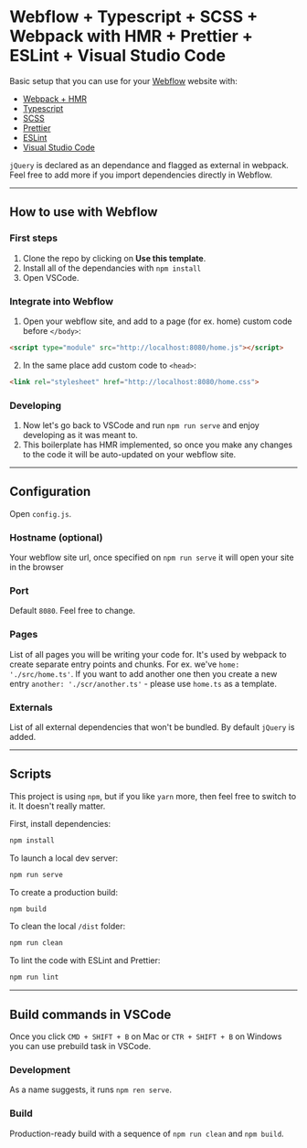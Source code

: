 # Webflow + Typescript + SCSS + Webpack with HMR + Prettier + ESLint + Visual Studio Code

Basic setup that you can use for your [Webflow](https://webflow.com) website with:

- [Webpack + HMR](https://webpack.js.org/)
- [Typescript](https://www.typescriptlang.org/)
- [SCSS](https://sass-lang.com/)
- [Prettier](https://prettier.io/)
- [ESLint](https://eslint.org/)
- [Visual Studio Code](https://code.visualstudio.com/)

`jQuery` is declared as an dependance and flagged as external in webpack. Feel free to add more if you import dependencies directly in Webflow.

---

## How to use with Webflow

### First steps

1. Clone the repo by clicking on **Use this template**.
2. Install all of the dependancies with `npm install`
3. Open VSCode.

### Integrate into Webflow

1. Open your webflow site, and add to a page (for ex. home) custom code before `</body>`:

```html
<script type="module" src="http://localhost:8080/home.js"></script>
```

2. In the same place add custom code to `<head>`:

```html
<link rel="stylesheet" href="http://localhost:8080/home.css">
```

### Developing

1. Now let's go back to VSCode and run `npm run serve` and enjoy developing as it was meant to.
2. This boilerplate has HMR implemented, so once you make any changes to the code it will be auto-updated on your webflow site.

---

## Configuration

Open `config.js`.

### Hostname (optional)

Your webflow site url, once specified on `npm run serve` it will open your site in the browser

### Port

Default `8080`. Feel free to change.

### Pages

List of all pages you will be writing your code for. It's used by webpack to create separate entry points and chunks. For ex. we've `home: './src/home.ts'`. If you want to add another one then you create a new entry `another: './scr/another.ts'` - please use `home.ts` as a template.

### Externals

List of all external dependencies that won't be bundled. By default `jQuery` is added.

---

## Scripts

This project is using `npm`, but if you like `yarn` more, then feel free to switch to it. It doesn't really matter.

First, install dependencies:

```sh
npm install
```

To launch a local dev server:

```sh
npm run serve
```

To create a production build:

```sh
npm build
```

To clean the local `/dist` folder:

```sh
npm run clean
```

To lint the code with ESLint and Prettier:

```sh
npm run lint
```

---

## Build commands in VSCode

Once you click `CMD + SHIFT + B` on Mac or `CTR + SHIFT + B` on Windows you can use prebuild task in VSCode.

### Development

As a name suggests, it runs `npm ren serve`.

### Build

Production-ready build with a sequence of `npm run clean` and `npm build`.
